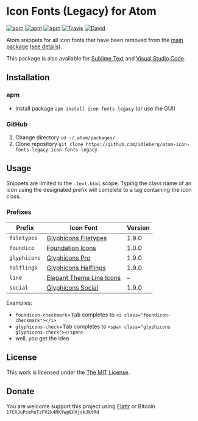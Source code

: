 # Icon Fonts (Legacy) for Atom

[![apm](https://img.shields.io/apm/l/icon-fonts-legacy.svg?style=flat-square)](https://atom.io/packages/icon-fonts-legacy)
[![apm](https://img.shields.io/apm/v/icon-fonts-legacy.svg?style=flat-square)](https://atom.io/packages/icon-fonts-legacy)
[![apm](https://img.shields.io/apm/dm/icon-fonts-legacy.svg?style=flat-square)](https://atom.io/packages/icon-fonts-legacy)
[![Travis](https://img.shields.io/travis/idleberg/atom-icon-fonts-legacy.svg?style=flat-square)](https://travis-ci.org/idleberg/atom-icon-fonts-legacy)
[![David](https://img.shields.io/david/dev/idleberg/atom-icon-fonts-legacy.svg?style=flat-square)](https://david-dm.org/idleberg/atom-icon-fonts-legacy?type=dev)

Atom snippets for all icon fonts that have been removed from the [main package](https://atom.io/packages/icon-fonts) ([see details](#prefixes)).

This package is also available for [Sublime Text](https://github.com/idleberg/sublime-icon-fonts-legacy) and [Visual Studio Code](https://github.com/idleberg/vscode-icon-fonts-legacy).

## Installation

### apm

* Install package `apm install icon-fonts-legacy` (or use the GUI)

### GitHub

1. Change directory `cd ~/.atom/packages/`
2. Clone repository `git clone https://github.com/idleberg/atom-icon-fonts-legacy icon-fonts-legacy`

## Usage

Snippets are limited to the `.text.html` scope. Typing the class name of an icon using the designated prefix will complete to a tag containing the icon class.

### Prefixes

Prefix         | Icon Font                           | Version
---------------|-------------------------------------|--------
`filetypes`    | [Glyphicons Filetypes][filetypes]   | 1.9.0
`foundico`     | [Foundation Icons][foundico]        | 1.0.0
`glyphicons`   | [Glyphicons Pro][glyphicons]        | 1.9.0
`halflings`    | [Glyphicons Halflings][halflings]   | 1.9.0
`line`         | [Elegant Theme Line Icons][line]    | –
`social`       | [Glyphicons Social][social]         | 1.9.0

Examples:

* `foundicon-checkmark`+<kbd>Tab</kbd> completes to `<i class="foundicon-checkmark"></i>`
* `glyphicons-check`+<kbd>Tab</kbd> completes to `<span class="glyphicons glyphicons-check"></span>`
* well, you get the idea

## License

This work is licensed under the [The MIT License](LICENSE.md).

## Donate

You are welcome support this project using [Flattr](https://flattr.com/submit/auto?user_id=idleberg&url=https://github.com/idleberg/atom-icon-fonts-legacy) or Bitcoin `17CXJuPsmhuTzFV2k4RKYwpEHVjskJktRd`

[filetypes]: http://glyphicons.com
[foundico]: https://github.com/zurb/foundation-icons/tree/original-implementation
[glyphicons]: http://glyphicons.com
[halflings]: http://glyphicons.com
[line]: https://www.elegantthemes.com/blog/resources/elegant-icon-font
[social]: http://glyphicons.com
